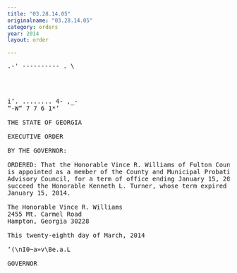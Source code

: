 ```yaml
---
title: "03.28.14.05"
originalname: "03.28.14.05"
category: orders
year: 2014
layout: order

---
```

<pre>
.-' ---------- . \

  
  

i‘. ........ 4- ,_-
“-W“ 7 7 6 1*‘

THE STATE OF GEORGIA

EXECUTIVE ORDER

BY THE GOVERNOR:

ORDERED: That the Honorable Vince R. Williams of Fulton County, Georgia,
is appointed as a member of the County and Municipal Probation
Advisory Council, for a term of office ending January 15, 2018, to
succeed the Honorable Kenneth L. Turner, whose term expired
January 15, 2014.

The Honorable Vince R. Williams
2455 Mt. Carmel Road
Hampton, Georgia 30228

This twenty-eighth day of March, 2014

‘(\nI0~a»v\Be.a.L

GOVERNOR

</pre>
